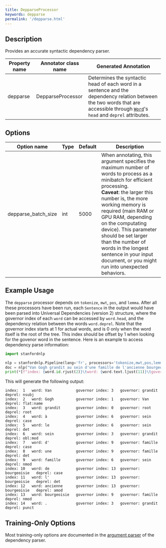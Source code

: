 ```yaml
---
title: DepparseProcessor
keywords: depparse
permalink: '/depparse.html'
---
```


## Description

Provides an accurate syntactic dependency parser.

| Property name | Annotator class name | Generated Annotation |
| --- | --- | --- |
| depparse | DepparseProcessor | Determines the syntactic head of each word in a sentence and the dependency relation between the two words that are accessible through [`Word`](data_objects.md#word)'s `head` and `deprel` attributes. |

## Options

| Option name | Type | Default | Description |
| --- | --- | --- | --- |
| depparse_batch_size | int | 5000 | When annotating, this argument specifies the maximum number of words to process as a minibatch for efficient processing. <br>**Caveat**: the larger this number is, the more working memory is required (main RAM or GPU RAM, depending on the computating device). This parameter should be set larger than the number of words in the longest sentence in your input document, or you might run into unexpected behaviors. |

## Example Usage

The `depparse` processor depends on `tokenize`, `mwt`, `pos`, and `lemma`. After all these processors have been run, each `Sentence` in the output would have been parsed into Universal Dependencies (version 2) structure, where the governor index of each `word` can be accessed by `word.head`, and the dependency relation between the words `word.deprel`. Note that the governor index starts at 1 for actual words, and is 0 only when the word itself is the root of the tree. This index should be offset by 1 when looking for the govenor word in the sentence. Here is an example to access dependency parse information:

```python
import stanfordnlp

nlp = stanfordnlp.Pipeline(lang='fr', processors='tokenize,mwt,pos,lemma,depparse')
doc = nlp("Van Gogh grandit au sein d'une famille de l'ancienne bourgeoisie.")
print(*[f"index: {word.id.rjust(2)}\tword: {word.text.ljust(11)}\tgovernor index: {word.head}\tgovernor: {(doc.sentences[0].words[word.head-1].text if word.head > 0 else 'root').ljust(11)}\tdeprel: {word.deprel}" for word in doc.sentences[0].words], sep='\n')
```

This will generate the following output:

```
index:  1	word: Van        	governor index: 3	governor: grandit    	deprel: nsubj
index:  2	word: Gogh       	governor index: 1	governor: Van        	deprel: flat:name
index:  3	word: grandit    	governor index: 0	governor: root       	deprel: root
index:  4	word: à          	governor index: 6	governor: sein       	deprel: case
index:  5	word: le         	governor index: 6	governor: sein       	deprel: det
index:  6	word: sein       	governor index: 3	governor: grandit    	deprel: obl:mod
index:  7	word: d'         	governor index: 9	governor: famille    	deprel: case
index:  8	word: une        	governor index: 9	governor: famille    	deprel: det
index:  9	word: famille    	governor index: 6	governor: sein       	deprel: nmod
index: 10	word: de         	governor index: 13	governor: bourgeoisie	deprel: case
index: 11	word: l'         	governor index: 13	governor: bourgeoisie	deprel: det
index: 12	word: ancienne   	governor index: 13	governor: bourgeoisie	deprel: amod
index: 13	word: bourgeoisie	governor index: 9	governor: famille    	deprel: nmod
index: 14	word: .          	governor index: 3	governor: grandit    	deprel: punct
```

## Training-Only Options

Most training-only options are documented in the [argument parser](https://github.com/stanfordnlp/stanfordnlp/blob/master/stanfordnlp/models/parser.py#L21) of the dependency parser.

